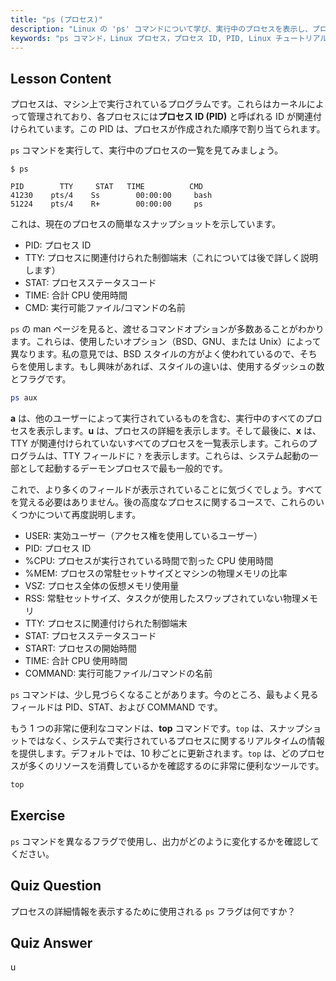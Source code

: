 ```yaml
---
title: "ps (プロセス)"
description: "Linux の 'ps' コマンドについて学び、実行中のプロセスを表示し、プロセス ID (PID) を理解します。プロセス管理の初心者向けガイドです。"
keywords: "ps コマンド，Linux プロセス，プロセス ID, PID, Linux チュートリアル，初心者，ガイド，top コマンド"
---
```


## Lesson Content

プロセスは、マシン上で実行されているプログラムです。これらはカーネルによって管理されており、各プロセスには**プロセス ID (PID)** と呼ばれる ID が関連付けられています。この PID は、プロセスが作成された順序で割り当てられます。

`ps` コマンドを実行して、実行中のプロセスの一覧を見てみましょう。

```plaintext
$ ps

PID        TTY     STAT   TIME          CMD
41230    pts/4    Ss        00:00:00     bash
51224    pts/4    R+        00:00:00     ps
```

これは、現在のプロセスの簡単なスナップショットを示しています。

- PID: プロセス ID
- TTY: プロセスに関連付けられた制御端末（これについては後で詳しく説明します）
- STAT: プロセスステータスコード
- TIME: 合計 CPU 使用時間
- CMD: 実行可能ファイル/コマンドの名前

`ps` の man ページを見ると、渡せるコマンドオプションが多数あることがわかります。これらは、使用したいオプション（BSD、GNU、または Unix）によって異なります。私の意見では、BSD スタイルの方がよく使われているので、そちらを使用します。もし興味があれば、スタイルの違いは、使用するダッシュの数とフラグです。

```bash
ps aux
```

**a** は、他のユーザーによって実行されているものを含む、実行中のすべてのプロセスを表示します。**u** は、プロセスの詳細を表示します。そして最後に、**x** は、TTY が関連付けられていないすべてのプロセスを一覧表示します。これらのプログラムは、TTY フィールドに `?` を表示します。これらは、システム起動の一部として起動するデーモンプロセスで最も一般的です。

これで、より多くのフィールドが表示されていることに気づくでしょう。すべてを覚える必要はありません。後の高度なプロセスに関するコースで、これらのいくつかについて再度説明します。

- USER: 実効ユーザー（アクセス権を使用しているユーザー）
- PID: プロセス ID
- %CPU: プロセスが実行されている時間で割った CPU 使用時間
- %MEM: プロセスの常駐セットサイズとマシンの物理メモリの比率
- VSZ: プロセス全体の仮想メモリ使用量
- RSS: 常駐セットサイズ、タスクが使用したスワップされていない物理メモリ
- TTY: プロセスに関連付けられた制御端末
- STAT: プロセスステータスコード
- START: プロセスの開始時間
- TIME: 合計 CPU 使用時間
- COMMAND: 実行可能ファイル/コマンドの名前

`ps` コマンドは、少し見づらくなることがあります。今のところ、最もよく見るフィールドは PID、STAT、および COMMAND です。

もう 1 つの非常に便利なコマンドは、**top** コマンドです。`top` は、スナップショットではなく、システムで実行されているプロセスに関するリアルタイムの情報を提供します。デフォルトでは、10 秒ごとに更新されます。`top` は、どのプロセスが多くのリソースを消費しているかを確認するのに非常に便利なツールです。

```bash
top
```

## Exercise

`ps` コマンドを異なるフラグで使用し、出力がどのように変化するかを確認してください。

## Quiz Question

プロセスの詳細情報を表示するために使用される `ps` フラグは何ですか？

## Quiz Answer

u
